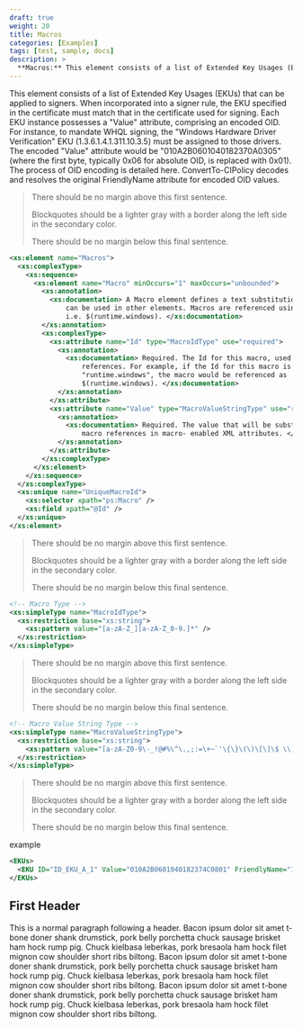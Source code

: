 ```yaml
---
draft: true
weight: 20
title: Macros
categories: [Examples]
tags: [test, sample, docs]
description: >
  **Macros:** This element consists of a list of Extended Key Usages (EKUs) that can be applied to signers.
---
```


This element consists of a list of Extended Key Usages (EKUs) that can be applied to signers. When incorporated into a signer rule, the EKU specified in the certificate must match that in the certificate used for signing. Each EKU instance possesses a "Value" attribute, comprising an encoded OID. For instance, to mandate WHQL signing, the "Windows Hardware Driver Verification" EKU (1.3.6.1.4.1.311.10.3.5) must be assigned to those drivers. The encoded "Value" attribute would be "010A2B0601040182370A0305" (where the first byte, typically 0x06 for absolute OID, is replaced with 0x01). The process of OID encoding is detailed here. ConvertTo-CIPolicy decodes and resolves the original FriendlyName attribute for encoded OID values.


> There should be no margin above this first sentence.
>
> Blockquotes should be a lighter gray with a border along the left side in the secondary color.
>
> There should be no margin below this final sentence.

```xsd
<xs:element name="Macros">
  <xs:complexType>
    <xs:sequence>
      <xs:element name="Macro" minOccurs="1" maxOccurs="unbounded">
        <xs:annotation>
          <xs:documentation> A Macro element defines a text substitution macro that
              can be used in other elements. Macros are referenced using NMAKE syntax,
              i.e. $(runtime.windows). </xs:documentation>
        </xs:annotation>
        <xs:complexType>
          <xs:attribute name="Id" type="MacroIdType" use="required">
            <xs:annotation>
              <xs:documentation> Required. The Id for this macro, used in macro
                  references. For example, if the Id for this macro is
                  "runtime.windows", the macro would be referenced as
                  $(runtime.windows). </xs:documentation>
            </xs:annotation>
          </xs:attribute>
          <xs:attribute name="Value" type="MacroValueStringType" use="required">
            <xs:annotation>
              <xs:documentation> Required. The value that will be substituted for
                  macro references in macro- enabled XML attributes. </xs:documentation>
            </xs:annotation>
          </xs:attribute>
        </xs:complexType>
      </xs:element>
    </xs:sequence>
  </xs:complexType>
  <xs:unique name="UniqueMacroId">
    <xs:selector xpath="ps:Macro" />
    <xs:field xpath="@Id" />
  </xs:unique>
</xs:element>
```

> There should be no margin above this first sentence.
>
> Blockquotes should be a lighter gray with a border along the left side in the secondary color.
>
> There should be no margin below this final sentence.

```xsd
<!-- Macro Type -->
<xs:simpleType name="MacroIdType">
  <xs:restriction base="xs:string">
    <xs:pattern value="[a-zA-Z_][a-zA-Z_0-9.]*" />
  </xs:restriction>
</xs:simpleType>
```
> There should be no margin above this first sentence.
>
> Blockquotes should be a lighter gray with a border along the left side in the secondary color.
>
> There should be no margin below this final sentence.

```xsd
<!-- Macro Value String Type -->
<xs:simpleType name="MacroValueStringType">
  <xs:restriction base="xs:string">
    <xs:pattern value="[a-zA-Z0-9\-_!@#%\^\.,;:=\+~`'\{\}\(\)\[\]\$ \\]*" />
  </xs:restriction>
</xs:simpleType>
```

> There should be no margin above this first sentence.
>
> Blockquotes should be a lighter gray with a border along the left side in the secondary color.
>
> There should be no margin below this final sentence.

example
```xml
<EKUs>
  <EKU ID="ID_EKU_A_1" Value="010A2B0601040182374C0801" FriendlyName="1.3.6.1.4.1.311.76.8.1" />
</EKUs>
```









## First Header

This is a normal paragraph following a header. Bacon ipsum dolor sit amet t-bone doner shank drumstick, pork belly porchetta chuck sausage brisket ham hock rump pig. Chuck kielbasa leberkas, pork bresaola ham hock filet mignon cow shoulder short ribs biltong.  Bacon ipsum dolor sit amet t-bone doner shank drumstick, pork belly porchetta chuck sausage brisket ham hock rump pig. Chuck kielbasa leberkas, pork bresaola ham hock filet mignon cow shoulder short ribs biltong.  Bacon ipsum dolor sit amet t-bone doner shank drumstick, pork belly porchetta chuck sausage brisket ham hock rump pig. Chuck kielbasa leberkas, pork bresaola ham hock filet mignon cow shoulder short ribs biltong.